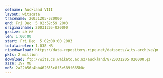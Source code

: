 ```yaml
---
setname: Auckland VIII
layout: witsdata
tracename: 20031205-020000
end: Fri Dec  5 02:59:59 2003
originalname: 20031205-020000
gzsize: 49 MB
len: 1:00:00
start: Fri Dec  5 02:00:00 2003
totalwirelen: 1,038 MB
ripedownload: https://data-repository.ripe.net/datasets/wits-archive/pma/long/auck/8//20031205-020000.gz
pkts: 2 million
download: ftp://wits.cs.waikato.ac.nz/auckland/8/20031205-020000.gz
size: 197 MB
md5: 2a22b56c4bb462655c8f5e589f665b0c
---
```

